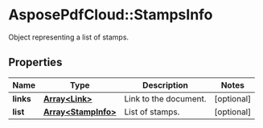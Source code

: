 ﻿# AsposePdfCloud::StampsInfo
Object representing a list of stamps.

## Properties
Name | Type | Description | Notes
------------ | ------------- | ------------- | -------------
**links** | [**Array&lt;Link&gt;**](Link.md) | Link to the document. | [optional] 
**list** | [**Array&lt;StampInfo&gt;**](StampInfo.md) | List of stamps. | [optional] 


